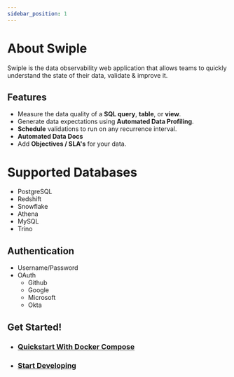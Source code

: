 ```yaml
---
sidebar_position: 1
---
```


# About Swiple

Swiple is the data observability web application that allows teams to quickly understand the state of their data, validate & improve it.

## Features
* Measure the data quality of a **SQL query**, **table**, or **view**.
* Generate data expectations using **Automated Data Profiling**.
* **Schedule** validations to run on any recurrence interval.
* **Automated Data Docs**
* Add **Objectives / SLA's** for your data.


# Supported Databases
* PostgreSQL
* Redshift
* Snowflake
* Athena
* MySQL
* Trino


## Authentication
* Username/Password
* OAuth
  * Github
  * Google
  * Microsoft
  * Okta


## Get Started!
* ### [Quickstart With Docker Compose](./installation/quick-start)
* ### [Start Developing](./installation/start-developing)




